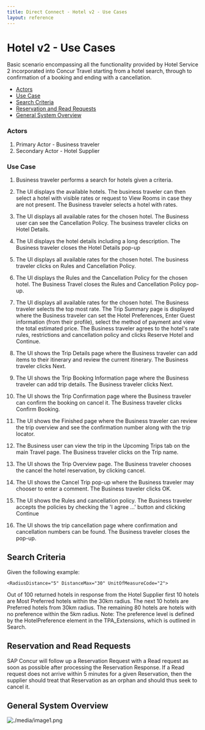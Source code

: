 ```yaml
---
title: Direct Connect - Hotel v2 - Use Cases
layout: reference
---
```


# Hotel v2 - Use Cases

Basic scenario encompassing all the functionality provided by Hotel Service 2 incorporated into Concur Travel starting from a hotel search, through to confirmation of a booking and ending with a cancellation.

* [Actors](#actors)
* [Use Case](#use-case)
* [Search Criteria](#search-criteria)
* [Reservation and Read Requests](#reservation-read-requests)
* [General System Overview](#general-system-overview)

### <a name="actors"></a>Actors

1. Primary Actor - Business traveler
1. Secondary Actor - Hotel Supplier

### <a name="use-case"></a>Use Case

1. Business traveler performs a search for hotels given a criteria.  

1. The UI displays the available hotels.  The business traveler can then select a hotel with visible rates or request to View Rooms in case they are not present.  The Business traveler selects a hotel with rates.

1. The UI displays all available rates for the chosen hotel.  The Business user can see the Cancellation Policy.  The business traveler clicks on Hotel Details.

1. The UI displays the hotel details including a long description.  The Business traveler closes the Hotel Details pop-up

1. The UI displays all available rates for the chosen hotel. The business traveler clicks on Rules and Cancellation Policy.

1. The UI displays the Rules and the Cancellation Policy for the chosen hotel.  The Business Travel closes the Rules and Cancellation Policy pop-up.

1. The UI displays all available rates for the chosen hotel.  The Business traveler selects the top most rate.  The Trip Summary page is displayed where the Business traveler can set the Hotel Preferences, Enter Guest information (from their profile), select the method of payment and view the total estimated price.  The Business traveler agrees to the hotel's rate rules, restrictions and cancellation policy and clicks Reserve Hotel and Continue.

1. The UI shows the Trip Details page where the Business traveler can add items to their itinerary and review the current itinerary.  The Business traveler clicks Next.

1. The UI shows the Trip Booking Information page where the Business traveler can add trip details.  The Business traveler clicks Next.

1. The UI shows the Trip Confirmation page where the Business traveler can confirm the booking on cancel it.  The Business traveler clicks Confirm Booking.

1. The UI shows the Finished page where the Business traveler can review the trip overview and see the confirmation number along with the trip locator.

1. The Business user can view the trip in the Upcoming Trips tab on the main Travel page.  The Business traveler clicks on the Trip name.

1. The UI shows the Trip Overview page.  The Business traveler chooses the cancel the hotel reservation, by clicking cancel.

1. The UI shows the Cancel Trip pop-up where the Business traveler may chooser to enter a comment. The Business traveler clicks OK.

1. The UI shows the Rules and cancellation policy.  The Business traveler accepts the policies by checking the 'I agree ...' button and clicking Continue

1. The UI shows the trip cancellation page where confirmation and cancellation numbers can be found.  The Business traveler closes the pop-up.


## Search Criteria <a name="search-criteria"></a>

Given the following example:

`<RadiusDistance="5" DistanceMax="30" UnitOfMeasureCode="2">`

Out of 100 returned hotels in response from the Hotel Supplier first 10 hotels are Most Preferred hotels within the 30km radius. The next 10 hotels are Preferred hotels from 30km radius. The remaining 80 hotels are hotels with no preference within the 5km radius. Note: The preference level is defined by the HotelPreference element in the TPA_Extensions, which is outlined in Search.


## Reservation and Read Requests <a name="reservation-read-requests"></a>

SAP Concur will follow up a Reservation Request with a Read request as soon as possible after processing the Reservation Response. If a Read request does not arrive within 5 minutes for a given Reservation, then the supplier should treat that Reservation as an orphan and should thus seek to cancel it.


## General System Overview <a name="general-system-overview"></a>


![./media/image1.png](./images/diagrams/hs2-sequence-diagram.png)


